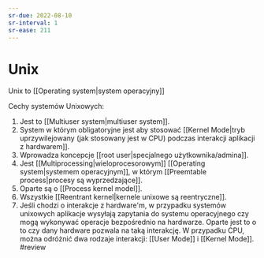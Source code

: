 ```yaml
---
sr-due: 2022-08-10
sr-interval: 1
sr-ease: 211
---
```


# Unix
Unix to [[Operating system|system operacyjny]]

Cechy systemów Unixowych:
1. Jest to [[Multiuser system|multiuser system]].
2. System w którym obligatoryjne jest aby stosować [[Kernel Mode|tryb uprzywilejowany (jak stosowany jest w CPU) podczas interakcji aplikacji z hardwarem]].
3. Wprowadza koncepcje [[root user|specjalnego użytkownika/admina]].
4. Jest [[Multiprocessing|wieloprocesorowym]] [[Operating system|systemem operacyjnym]], w którym [[Preemtable process|procesy są wyprzedzające]].
5. Oparte są o [[Process kernel model]].
6. Wszystkie [[Reentrant kernel|kernele unixowe są reentryczne]].
7. Jeśli chodzi o interakcje z hardware'm, w przypadku systemów unixowych aplikacje wysyłają zapytania do systemu operacyjnego czy mogą wykonywać operacje bezpośrednio na hardwarze. Oparte jest to o to czy dany hardware pozwala na taką interakcję. W przypadku CPU, można odróżnić dwa rodzaje interakcji: [[User Mode]] i [[Kernel Mode]].
#review